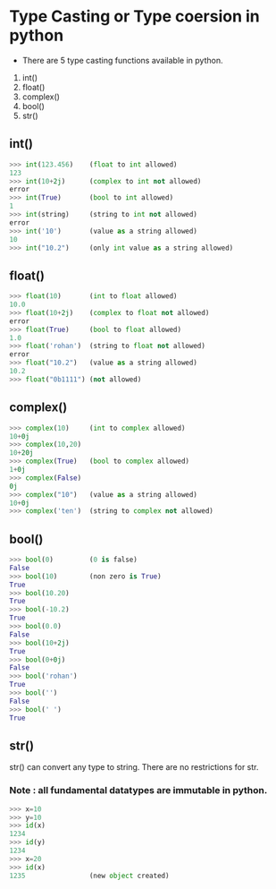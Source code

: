 # Type Casting or Type coersion in python

- There are 5 type casting functions available in python.
		
1. int()
2. float()	
3. complex()
4. bool()
5. str()
	
	
## int()
```python
>>>	int(123.456)	(float to int allowed)
123
>>> int(10+2j)		(complex to int not allowed)
error
>>>	int(True)		(bool to int allowed)
1
>>>	int(string)		(string to int not allowed)
error
>>>	int('10')		(value as a string allowed)
10
>>>	int("10.2")		(only int value as a string allowed)
```		
		
## float()
```python		
>>>	float(10)		(int to float allowed)
10.0
>>>	float(10+2j)	(complex to float not allowed)
error
>>>	float(True)		(bool to float allowed)
1.0
>>> float('rohan')	(string to float not allowed)
error
>>>	float("10.2")	(value as a string allowed)
10.2
>>> float("0b1111")	(not allowed)
```		

## complex()
```python
>>> complex(10)		(int to complex allowed)
10+0j
>>>	complex(10,20)
10+20j
>>>	complex(True)	(bool to complex allowed)
1+0j
>>> complex(False)
0j
>>> complex("10")	(value as a string allowed)
10+0j
>>> complex('ten')	(string to complex not allowed)
```

## bool()
```python		
>>> bool(0)			(0 is false)
False
>>>	bool(10)		(non zero is True)
True
>>>	bool(10.20)
True
>>> bool(-10.2)
True
>>> bool(0.0)
False
>>>	bool(10+2j)
True
>>>	bool(0+0j)
False
>>> bool('rohan')
True
>>> bool('')
False
>>> bool(' ')
True
```		

## str()
str() can convert any type to string. There are no restrictions for str.
### Note :  all fundamental datatypes are immutable in python.
```python	
>>> x=10
>>> y=10
>>> id(x)
1234
>>> id(y)
1234
>>> x=20
>>> id(x)
1235				(new object created)
```
